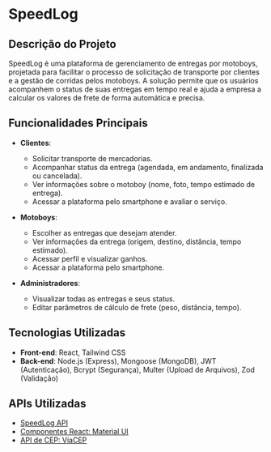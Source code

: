 # SpeedLog

## Descrição do Projeto
SpeedLog é uma plataforma de gerenciamento de entregas por motoboys, projetada para facilitar o processo de solicitação de transporte por clientes e a gestão de corridas pelos motoboys. A solução permite que os usuários acompanhem o status de suas entregas em tempo real e ajuda a empresa a calcular os valores de frete de forma automática e precisa.

## Funcionalidades Principais
- **Clientes**: 
  - Solicitar transporte de mercadorias.
  - Acompanhar status da entrega (agendada, em andamento, finalizada ou cancelada).
  - Ver informações sobre o motoboy (nome, foto, tempo estimado de entrega).
  - Acessar a plataforma pelo smartphone e avaliar o serviço.

- **Motoboys**:
  - Escolher as entregas que desejam atender.
  - Ver informações da entrega (origem, destino, distância, tempo estimado).
  - Acessar perfil e visualizar ganhos.
  - Acessar a plataforma pelo smartphone.

- **Administradores**:
  - Visualizar todas as entregas e seus status.
  - Editar parâmetros de cálculo de frete (peso, distância, tempo).

## Tecnologias Utilizadas
- **Front-end**: React, Tailwind CSS
- **Back-end**: Node.js (Express), Mongoose (MongoDB), JWT (Autenticação), Bcrypt (Segurança), Multer (Upload de Arquivos), Zod (Validação)

## APIs Utilizadas
- [SpeedLog API](https://docs.google.com/document/d/1NkNeoFoidibUWTDqDHKmyhoure3wSzZYXggxYX0GcpM/edit?usp=sharing)
- [Componentes React: Material UI](https://mui.com/)
- [API de CEP: ViaCEP](https://viacep.com.br/)